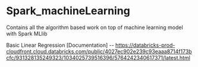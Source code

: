 # Spark_machineLearning
Contains all the algorithm based work on top of machine learning model with Spark MLlib


Basic Linear Regression [Documentation] -- https://databricks-prod-cloudfront.cloud.databricks.com/public/4027ec902e239c93eaaa8714f173bcfc/931328135249323/1034025739516396/5764242340617371/latest.html

